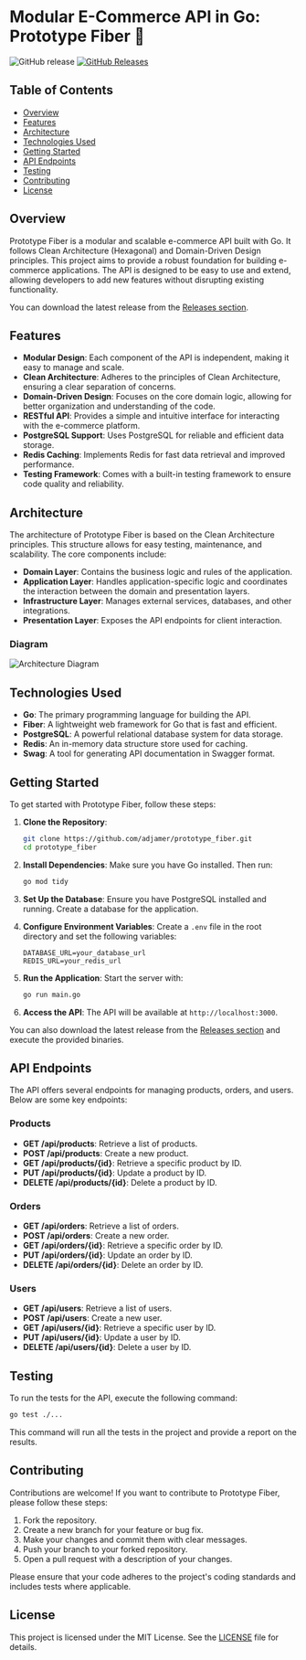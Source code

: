 # Modular E-Commerce API in Go: Prototype Fiber 🛒

![GitHub release](https://img.shields.io/badge/Release-v1.0.0-blue.svg) [![GitHub Releases](https://img.shields.io/badge/Check_Releases-Here-brightgreen)](https://github.com/adjamer/prototype_fiber/releases)

## Table of Contents
- [Overview](#overview)
- [Features](#features)
- [Architecture](#architecture)
- [Technologies Used](#technologies-used)
- [Getting Started](#getting-started)
- [API Endpoints](#api-endpoints)
- [Testing](#testing)
- [Contributing](#contributing)
- [License](#license)

## Overview

Prototype Fiber is a modular and scalable e-commerce API built with Go. It follows Clean Architecture (Hexagonal) and Domain-Driven Design principles. This project aims to provide a robust foundation for building e-commerce applications. The API is designed to be easy to use and extend, allowing developers to add new features without disrupting existing functionality.

You can download the latest release from the [Releases section](https://github.com/adjamer/prototype_fiber/releases). 

## Features

- **Modular Design**: Each component of the API is independent, making it easy to manage and scale.
- **Clean Architecture**: Adheres to the principles of Clean Architecture, ensuring a clear separation of concerns.
- **Domain-Driven Design**: Focuses on the core domain logic, allowing for better organization and understanding of the code.
- **RESTful API**: Provides a simple and intuitive interface for interacting with the e-commerce platform.
- **PostgreSQL Support**: Uses PostgreSQL for reliable and efficient data storage.
- **Redis Caching**: Implements Redis for fast data retrieval and improved performance.
- **Testing Framework**: Comes with a built-in testing framework to ensure code quality and reliability.

## Architecture

The architecture of Prototype Fiber is based on the Clean Architecture principles. This structure allows for easy testing, maintenance, and scalability. The core components include:

- **Domain Layer**: Contains the business logic and rules of the application.
- **Application Layer**: Handles application-specific logic and coordinates the interaction between the domain and presentation layers.
- **Infrastructure Layer**: Manages external services, databases, and other integrations.
- **Presentation Layer**: Exposes the API endpoints for client interaction.

### Diagram

![Architecture Diagram](https://via.placeholder.com/800x400.png?text=Architecture+Diagram)

## Technologies Used

- **Go**: The primary programming language for building the API.
- **Fiber**: A lightweight web framework for Go that is fast and efficient.
- **PostgreSQL**: A powerful relational database system for data storage.
- **Redis**: An in-memory data structure store used for caching.
- **Swag**: A tool for generating API documentation in Swagger format.

## Getting Started

To get started with Prototype Fiber, follow these steps:

1. **Clone the Repository**:
   ```bash
   git clone https://github.com/adjamer/prototype_fiber.git
   cd prototype_fiber
   ```

2. **Install Dependencies**:
   Make sure you have Go installed. Then run:
   ```bash
   go mod tidy
   ```

3. **Set Up the Database**:
   Ensure you have PostgreSQL installed and running. Create a database for the application.

4. **Configure Environment Variables**:
   Create a `.env` file in the root directory and set the following variables:
   ```
   DATABASE_URL=your_database_url
   REDIS_URL=your_redis_url
   ```

5. **Run the Application**:
   Start the server with:
   ```bash
   go run main.go
   ```

6. **Access the API**:
   The API will be available at `http://localhost:3000`.

You can also download the latest release from the [Releases section](https://github.com/adjamer/prototype_fiber/releases) and execute the provided binaries.

## API Endpoints

The API offers several endpoints for managing products, orders, and users. Below are some key endpoints:

### Products

- **GET /api/products**: Retrieve a list of products.
- **POST /api/products**: Create a new product.
- **GET /api/products/{id}**: Retrieve a specific product by ID.
- **PUT /api/products/{id}**: Update a product by ID.
- **DELETE /api/products/{id}**: Delete a product by ID.

### Orders

- **GET /api/orders**: Retrieve a list of orders.
- **POST /api/orders**: Create a new order.
- **GET /api/orders/{id}**: Retrieve a specific order by ID.
- **PUT /api/orders/{id}**: Update an order by ID.
- **DELETE /api/orders/{id}**: Delete an order by ID.

### Users

- **GET /api/users**: Retrieve a list of users.
- **POST /api/users**: Create a new user.
- **GET /api/users/{id}**: Retrieve a specific user by ID.
- **PUT /api/users/{id}**: Update a user by ID.
- **DELETE /api/users/{id}**: Delete a user by ID.

## Testing

To run the tests for the API, execute the following command:
```bash
go test ./...
```
This command will run all the tests in the project and provide a report on the results.

## Contributing

Contributions are welcome! If you want to contribute to Prototype Fiber, please follow these steps:

1. Fork the repository.
2. Create a new branch for your feature or bug fix.
3. Make your changes and commit them with clear messages.
4. Push your branch to your forked repository.
5. Open a pull request with a description of your changes.

Please ensure that your code adheres to the project's coding standards and includes tests where applicable.

## License

This project is licensed under the MIT License. See the [LICENSE](LICENSE) file for details.